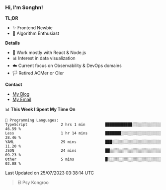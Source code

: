 ### Hi, I'm Songhn!

**TL;DR**

- ✨ Frontend Newbie
- 🎈 Algorithm Enthusiast

**Details**

- 🎯 Work mostly with React & Node.js
- 📊 Interest in data visualization
- ☁️ Current focus on Observability & DevOps domains
- 🏳️ Retired ACMer or OIer

**Contact**
- [My Blog](https://blog.songhn.com)
- [My Email](mailto:songhn233@gmail.com)

<!--START_SECTION:waka-->
📊 **This Week I Spent My Time On** 

```text
💬 Programming Languages: 
TypeScript               2 hrs 1 min         ████████████░░░░░░░░░░░░░   46.59 % 
Less                     1 hr 14 mins        ███████░░░░░░░░░░░░░░░░░░   28.46 % 
YAML                     29 mins             ███░░░░░░░░░░░░░░░░░░░░░░   11.20 % 
JSON                     24 mins             ██░░░░░░░░░░░░░░░░░░░░░░░   09.23 % 
Other                    5 mins              █░░░░░░░░░░░░░░░░░░░░░░░░   02.08 % 
```


 Last Updated on 25/07/2023 03:38:14 UTC
<!--END_SECTION:waka-->

> El Psy Kongroo
